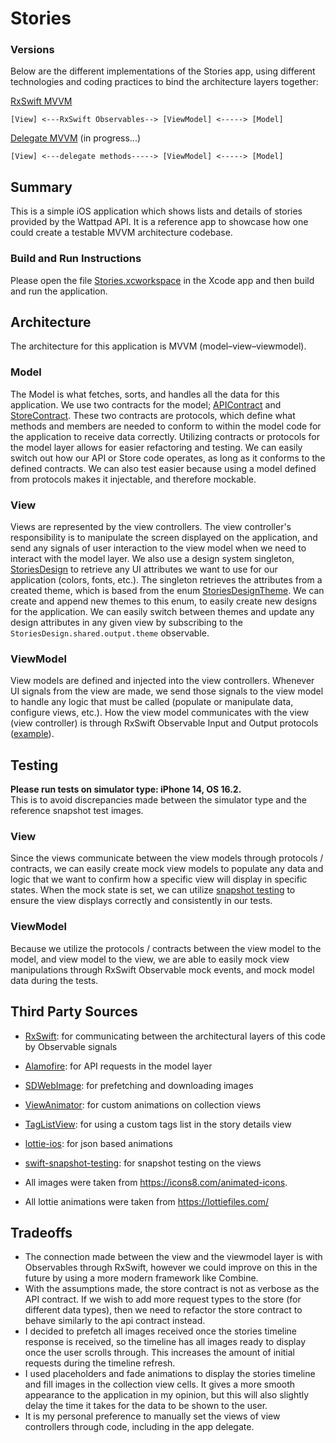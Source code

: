 # Stories

### Versions
Below are the different implementations of the Stories app, using different technologies and coding practices to bind the architecture layers together:

[RxSwift MVVM](https://github.com/danielsinclairtill/StoriesApp/tree/master/Stories)
```
[View] <---RxSwift Observables--> [ViewModel] <-----> [Model]
```
[Delegate MVVM](https://github.com/danielsinclairtill/StoriesApp/tree/Delegate/Stories) (in progress...)
```
[View] <---delegate methods-----> [ViewModel] <-----> [Model]
```

## Summary
This is a simple iOS application which shows lists and details of stories provided by the Wattpad API. It is a reference app to showcase how one could create a testable MVVM architecture codebase.

### Build and Run Instructions
Please open the file [Stories.xcworkspace](Stories.xcworkspace) in the Xcode app and then build and run the application.

## Architecture
The architecture for this application is MVVM (model–view–viewmodel).

### Model
The Model is what fetches, sorts, and handles all the data for this application. We use two contracts for the model;  [APIContract](Stories/Model/API/Contracts/APIContract.swift) and [StoreContract](Stories/Model/Store/Contracts/StoreContract.swift). These two contracts are protocols, which define what methods and members are needed to conform to within the model code for the application to receive data correctly. Utilizing contracts or protocols for the model layer allows for easier refactoring and testing. We can easily switch out how our API or Store code operates, as long as it conforms to the defined contracts. We can also test easier because using a model defined from protocols makes it injectable, and therefore mockable.

### View
Views are represented by the view controllers. The view controller's responsibility is to manipulate the screen displayed on the application, and send any signals of user interaction to the view model when we need to interact with the model layer.
We also use a design system singleton, [StoriesDesign](Stories/View/DesignSystem/StoriesDesign.swift) to retrieve any UI attributes we want to use for our application (colors, fonts, etc.). The singleton retrieves the attributes from a created theme, which is based from the enum [StoriesDesignTheme](https://github.com/danielsinclairtill/StoriesApp/blob/master/Stories/Stories/View/DesignSystem/Contracts/StoriesDesignTheme.swift). We can create and append new themes to this enum, to easily create new designs for the application. We can easily switch between themes and update any design attributes in any given view by subscribing to the `StoriesDesign.shared.output.theme` observable.

### ViewModel
View models are defined and injected into the view controllers. Whenever UI signals from the view are made, we send those signals to the view model to handle any logic that must be called (populate or manipulate data, configure views, etc.). How the view model communicates with the view (view controller) is through RxSwift Observable Input and Output protocols ([example](https://github.com/danielsinclairtill/StoriesApp/blob/0e71b2a708876a23a6e5f049641a26b2653b6d50/Stories/Stories/StoryDetail/StoryDetailViewModel.swift#L30)).

## Testing
**Please run tests on simulator type: iPhone 14, OS 16.2.** 
<br>This is to avoid discrepancies made between the simulator type and the reference snapshot test images.

### View
Since the views communicate between the view models through protocols / contracts, we can easily create mock view models to populate any data and logic that we want to confirm how a specific view will display in specific states. When the mock state is set, we can utilize [snapshot testing](https://github.com/pointfreeco/swift-snapshot-testing) to ensure the view displays correctly and consistently in our tests.

### ViewModel
Because we utilize the protocols / contracts between the view model to the model, and view model to the view, we are able to easily mock view manipulations through RxSwift Observable mock events, and mock model data during the tests.

## Third Party Sources
- [RxSwift](https://github.com/ReactiveX/RxSwift): for communicating between the architectural layers of this code by Observable signals
- [Alamofire](https://github.com/Alamofire/Alamofire): for API requests in the model layer
- [SDWebImage](https://github.com/SDWebImage/SDWebImage): for prefetching and downloading images
- [ViewAnimator](https://github.com/marcosgriselli/ViewAnimator): for custom animations on collection views
- [TagListView](https://github.com/ElaWorkshop/TagListView): for using a custom tags list in the story details view
- [lottie-ios](https://github.com/airbnb/lottie-ios): for json based animations
- [swift-snapshot-testing](https://github.com/pointfreeco/swift-snapshot-testing): for snapshot testing on the views

- All images were taken from https://icons8.com/animated-icons.
- All lottie animations were taken from https://lottiefiles.com/

## Tradeoffs
- The connection made between the view and the viewmodel layer is with Observables through RxSwift, however we could improve on this in the future by using a more modern framework like Combine.
- With the assumptions made, the store contract is not as verbose as the API contract. If we wish to add more request types to the store (for different data types), then we need to refactor the store contract to behave similarly to the api contract instead.
- I decided to prefetch all images received once the stories timeline response is received, so the timeline has all images ready to display once the user scrolls through. This increases the amount of initial requests during the timeline refresh.
- I used placeholders and fade animations to display the stories timeline and fill images in the collection view cells. It gives a more smooth appearance to the application in my opinion, but this will also slightly delay the time it takes for the data to be shown to the user.
- It is my personal preference to manually set the views of view controllers through code, including in the app delegate.

